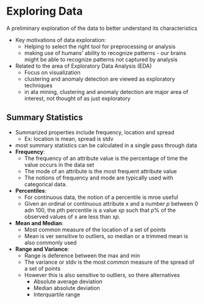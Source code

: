 # Exploring Data

A preliminary exploration of the data to better understand its characteristics

- Key motivations of data exploration:
  - Helping to select the right tool for preprocessing or analysis
  - making use of humans' ability to recognize patterns - our brains might be able to recognize patterns not captured by analysis
- Related to the area of Exploratory Data Analysis (EDA)
  - Focus on visualization
  - clustering and anomaly detection are viewed as exploratory techniques
  - in ata mining, clustering and anomaly detection are major area of interest, not thought of as just exploratory

## Summary Statistics

- Summarized properties include frequency, location and spread
  - Ex: location is mean, spread is stdv
- most summary statistics can be calculated in a single pass through data
- **Frequency**:
  - The frequency of an attribute value is the percentage of time the value occurs in the data set
  - The mode of an attribute is the most frequent attribute value
  - The notions of frequency and mode are typically used with categorical data.
- **Percentiles**:
  - For continuous data, the notion of a percentile is mroe useful
  - Given an ordinal or continuous attribute x and a number *p* between 0 adn 100, the *p*th percentile is a value x*p* such that *p*% of the observed values of x are less than x*p*.
- **Mean and Median**:
  - Most common measure of the location of a set of points
  - Mean is ver sensitive to outliers, so median or a trimmed mean is also commonly used
- **Range and Variance**:
  - Range is deference between the max and min
  - The variance or stdv is the most common measure of the spread of a set of points
  - However this is also sensitive to outliers, so there alternatives
    - Absolute average deviation
    - Median absolute deviation
    - Interquartile range
